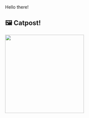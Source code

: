 Hello there!



## 🖼️ Catpost!

<sub>
    <img src="https://cdn2.thecatapi.com/images/401.jpg" height="256">
</sub>

